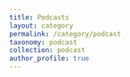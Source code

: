 ```yaml
---
title: Podcasts
layout: category
permalink: /category/podcast
taxonomy: podcast
collection: podcast
author_profile: true
---
```

